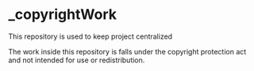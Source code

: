 # _copyrightWork
This repository is used to keep project centralized

The work inside this repository is falls under the copyright protection act and not intended for use or redistribution.
